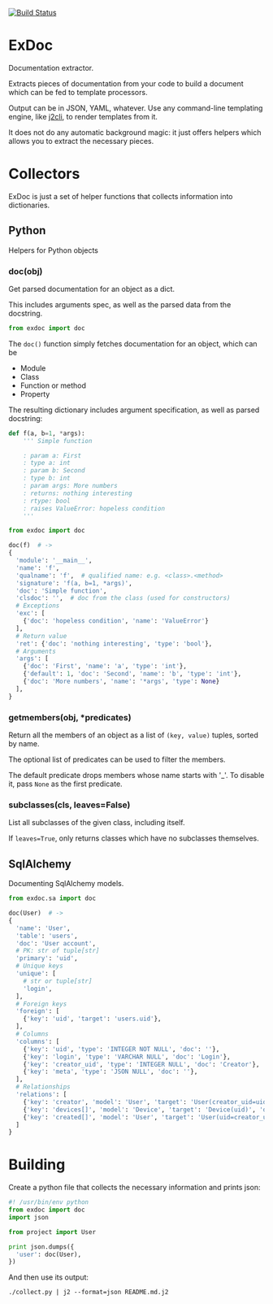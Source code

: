 [![Build Status](https://api.travis-ci.org/kolypto/py-exdoc.png?branch=master)](https://travis-ci.org/kolypto/py-exdoc)


ExDoc
=====

Documentation extractor.

Extracts pieces of documentation from your code to build a document which can be fed to template processors.

Output can be in JSON, YAML, whatever.
Use any command-line templating engine, like [j2cli](https://github.com/kolypto/j2cli), to render templates from it.

It does not do any automatic background magic: it just offers helpers which allows you to extract the necessary pieces.




Collectors
==========

ExDoc is just a set of helper functions that collects information into dictionaries.

Python
------

Helpers for Python objects

### doc(obj)
Get parsed documentation for an object as a dict.

This includes arguments spec, as well as the parsed data from the docstring.

```python
from exdoc import doc
```

The `doc()` function simply fetches documentation for an object, which can be

* Module
* Class
* Function or method
* Property

The resulting dictionary includes argument specification, as well as parsed docstring:

```python
def f(a, b=1, *args):
    ''' Simple function

    : param a: First
    : type a: int
    : param b: Second
    : type b: int
    : param args: More numbers
    : returns: nothing interesting
    : rtype: bool
    : raises ValueError: hopeless condition
    '''

from exdoc import doc

doc(f)  # ->
{
  'module': '__main__',
  'name': 'f',
  'qualname': 'f',  # qualified name: e.g. <class>.<method>
  'signature': 'f(a, b=1, *args)',
  'doc': 'Simple function',
  'clsdoc': '',  # doc from the class (used for constructors)
  # Exceptions
  'exc': [
    {'doc': 'hopeless condition', 'name': 'ValueError'}
  ],
  # Return value
  'ret': {'doc': 'nothing interesting', 'type': 'bool'},
  # Arguments
  'args': [
    {'doc': 'First', 'name': 'a', 'type': 'int'},
    {'default': 1, 'doc': 'Second', 'name': 'b', 'type': 'int'},
    {'doc': 'More numbers', 'name': '*args', 'type': None}
  ],
}
```


### getmembers(obj, *predicates)

Return all the members of an object as a list of `(key, value)` tuples, sorted by name.

The optional list of predicates can be used to filter the members.

The default predicate drops members whose name starts with '_'. To disable it, pass `None` as the first predicate.


### subclasses(cls, leaves=False)

List all subclasses of the given class, including itself.

If `leaves=True`, only returns classes which have no subclasses themselves.



SqlAlchemy
----------

Documenting SqlAlchemy models.

```python
from exdoc.sa import doc

doc(User)  # ->
{
  'name': 'User',
  'table': 'users',
  'doc': 'User account',
  # PK: str of tuple[str]
  'primary': 'uid',
  # Unique keys
  'unique': [
    # str or tuple[str]
    'login',
  ],
  # Foreign keys
  'foreign': [
    {'key': 'uid', 'target': 'users.uid'},
  ],
  # Columns
  'columns': [
    {'key': 'uid', 'type': 'INTEGER NOT NULL', 'doc': ''},
    {'key': 'login', 'type': 'VARCHAR NULL', 'doc': 'Login'},
    {'key': 'creator_uid', 'type': 'INTEGER NULL', 'doc': 'Creator'},
    {'key': 'meta', 'type': 'JSON NULL', 'doc': ''},
  ],
  # Relationships
  'relations': [
    {'key': 'creator', 'model': 'User', 'target': 'User(creator_uid=uid)', 'doc': ''},
    {'key': 'devices[]', 'model': 'Device', 'target': 'Device(uid)', 'doc': ''},
    {'key': 'created[]', 'model': 'User', 'target': 'User(uid=creator_uid)', 'doc': ''},
  ]
}
```


Building
========

Create a python file that collects the necessary information and prints json:

```python
#! /usr/bin/env python
from exdoc import doc
import json

from project import User

print json.dumps({
  'user': doc(User),
})
```

And then use its output:

```console
./collect.py | j2 --format=json README.md.j2
```
